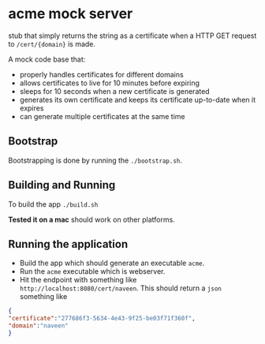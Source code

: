 # acme mock server

stub that simply returns the string as a certificate when a HTTP GET request to
 `/cert/{domain}` is made.

A mock code base that:
* properly handles certificates for different domains
* allows certificates to live for 10 minutes before expiring
* sleeps for 10 seconds when a new certificate is generated
* generates its own certificate and keeps its certificate up-to-date when it expires
* can generate multiple certificates at the same time

## Bootstrap
Bootstrapping is done by running the `./bootstrap.sh`.

## Building and Running
To build the app `./build.sh`

**Tested it on a mac** should work on other platforms. 

## Running the application
* Build the app which should generate an executable `acme`.
* Run the `acme` executable which is webserver.
* Hit the endpoint with something like  `http://localhost:8080/cert/naveen`. This should return a 
`json` something like
```json
{
"certificate":"277686f3-5634-4e43-9f25-be03f71f360f",
"domain":"naveen"
}
``` 
